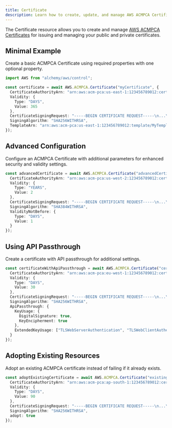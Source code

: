 ```yaml
---
title: Certificate
description: Learn how to create, update, and manage AWS ACMPCA Certificates using Alchemy Cloud Control.
---
```


The Certificate resource allows you to create and manage [AWS ACMPCA Certificates](https://docs.aws.amazon.com/acmpca/latest/userguide/) for issuing and managing your public and private certificates.

## Minimal Example

Create a basic ACMPCA Certificate using required properties with one optional property.

```ts
import AWS from "alchemy/aws/control";

const certificate = await AWS.ACMPCA.Certificate("myCertificate", {
  CertificateAuthorityArn: "arn:aws:acm-pca:us-east-1:123456789012:certificate-authority/abcd1234-5678-90ab-cdef-EXAMPLE11111",
  Validity: {
    Type: "DAYS",
    Value: 365
  },
  CertificateSigningRequest: "-----BEGIN CERTIFICATE REQUEST-----\n...\n-----END CERTIFICATE REQUEST-----",
  SigningAlgorithm: "SHA256WITHRSA",
  TemplateArn: "arn:aws:acm-pca:us-east-1:123456789012:template/MyTemplate"
});
```

## Advanced Configuration

Configure an ACMPCA Certificate with additional parameters for enhanced security and validity settings.

```ts
const advancedCertificate = await AWS.ACMPCA.Certificate("advancedCertificate", {
  CertificateAuthorityArn: "arn:aws:acm-pca:us-west-2:123456789012:certificate-authority/abcd1234-5678-90ab-cdef-EXAMPLE22222",
  Validity: {
    Type: "YEARS",
    Value: 2
  },
  CertificateSigningRequest: "-----BEGIN CERTIFICATE REQUEST-----\n...\n-----END CERTIFICATE REQUEST-----",
  SigningAlgorithm: "SHA384WITHRSA",
  ValidityNotBefore: {
    Type: "DAYS",
    Value: 1
  }
});
```

## Using API Passthrough

Create a certificate with API passthrough for additional settings.

```ts
const certificateWithApiPassthrough = await AWS.ACMPCA.Certificate("certWithApiPassthrough", {
  CertificateAuthorityArn: "arn:aws:acm-pca:eu-west-1:123456789012:certificate-authority/abcd1234-5678-90ab-cdef-EXAMPLE33333",
  Validity: {
    Type: "DAYS",
    Value: 30
  },
  CertificateSigningRequest: "-----BEGIN CERTIFICATE REQUEST-----\n...\n-----END CERTIFICATE REQUEST-----",
  SigningAlgorithm: "SHA256WITHRSA",
  ApiPassthrough: {
    KeyUsage: {
      DigitalSignature: true,
      KeyEncipherment: true
    },
    ExtendedKeyUsage: ["TLSWebServerAuthentication", "TLSWebClientAuthentication"]
  }
});
```

## Adopting Existing Resources

Adopt an existing ACMPCA certificate instead of failing if it already exists.

```ts
const adoptExistingCertificate = await AWS.ACMPCA.Certificate("existingCert", {
  CertificateAuthorityArn: "arn:aws:acm-pca:ap-south-1:123456789012:certificate-authority/abcd1234-5678-90ab-cdef-EXAMPLE44444",
  Validity: {
    Type: "DAYS",
    Value: 90
  },
  CertificateSigningRequest: "-----BEGIN CERTIFICATE REQUEST-----\n...\n-----END CERTIFICATE REQUEST-----",
  SigningAlgorithm: "SHA256WITHRSA",
  adopt: true
});
```